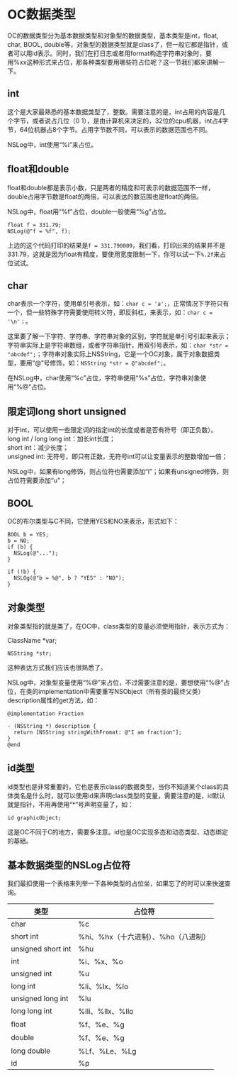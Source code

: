 # OC数据类型
OC的数据类型分为基本数据类型和对象型的数据类型，基本类型是int，float, char, BOOL, double等，对象型的数据类型就是class了，但一般它都是指针，或者可以用id表示。同时，我们在打日志或者用format构造字符串对象时，要用%xx这种形式来占位，那各种类型要用哪些符占位呢？这一节我们都来讲解一下。

## int
这个是大家最熟悉的基本数据类型了，整数。需要注意的是，int占用的内容是几个字节，或者说占几位（0 1），是由计算机来决定的，32位的cpu机器，int占4字节，64位机器占8个字节。占用字节数不同，可以表示的数据范围也不同。

NSLog中，int使用“%i”来占位。

## float和double
float和double都是表示小数，只是两者的精度和可表示的数据范围不一样，double占用字节数是float的两倍，可以表达的数范围也是float的两倍。

NSLog中，float用“%f”占位，double一般使用“%g”占位。

```
float f = 331.79;
NSLog(@"f = %f", f);
```

上边的这个代码打印的结果是`f = 331.790009`，我们看，打印出来的结果并不是331.79，这就是因为float有精度，要使用宽度限制一下，你可以试一下`%.2f`来占位试试。

## char
char表示一个字符，使用单引号表示，如：`char c = 'a';`，正常情况下字符只有一个，但一些特殊字符需要使用转义符，即反斜杠，来表示，如：`char c = '\n'；`。

这里要了解一下字符、字符串、字符串对象的区别，字符就是单引号引起来表示；字符串实际上是字符串数组，或者字符串指针，用双引号表示，如：`char *str = "abcdef";`；字符串对象实际上NSString，它是一个OC对象，属于对象数据类型，要用“@”号修饰，如：`NSString *str = @"abcdef";`。

在NSLog中，char使用“%c”占位，字符串使用“%s”占位，字符串对象使用“%@”占位。


## 限定词long short unsigned
对于int，可以使用一些限定词的指定int的长度或者是否有符号（即正负数）。  
long int / long long int：加长int长度；  
short int：减少长度；  
unsigned int: 无符号，即只有正数，无符号int可以让变量表示的整数增加一倍；

NSLog中，如果有long修饰，则占位符也需要添加“l”；如果有unsigned修饰，则占位符需要添加“u”；

## BOOL
OC的布尔类型与C不同，它使用YES和NO来表示，形式如下：

``` objc
BOOL b = YES;
b = NO;
if (b) {
  NSLog(@"...");
}

if (!b) {
  NSLOg(@"b = %@", b ? "YES" : "NO");
}
```

## 对象类型
对象类型指的就是类了，在OC中，class类型的变量必须使用指针，表示方式为： 

ClassName *var;

```
NSString *str;
```

这种表达方式我们应该也很熟悉了。

NSLog中，对象型变量使用“%@”来占位，不过需要注意的是，要想使用“%@”占位，在类的implementation中需要重写NSObject（所有类的最终父类）description属性的get方法，如：

```
@implementation Fraction

- (NSString *) description {
  return [NSString stringWithFromat: @"I am fraction"];
}
@end
```

## id类型
id类型也是非常重要的，它也是表示class的数据类型，当你不知道某个class的具体类名是什么时，就可以使用id来声明class类型的变量，需要注意的是，id默认就是指针，不用再使用“*”号声明变量了，如：

```
id graphicObject;
```

这是OC不同于C的地方，需要多注意。id也是OC实现多态和动态类型、动态绑定的基础。

## 基本数据类型的NSLog占位符
我们最扣使用一个表格来列举一下各种类型的占位坐，如果忘了的时可以来快速查询。

| 类型 | 占位符 |
| ---  | --- |
| char | %c |
| short int | %hi、%hx（十六进制）、%ho（八进制）|
| unsigned short int | %hu |
| int | %i、%x、%o |
| unsigned int | %u |
| long int | %li、%lx、%lo |
| unsigned long int | %lu |
| long long int | %lli、%llx、%llo |
| float | %f、%e、%g |
| double | %f、%e、%g |
| long double | %Lf、%Le、%Lg |
| id | %p |